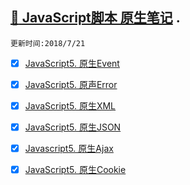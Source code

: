 [:whale2: JavaScript脚本 原生笔记](https://developer.mozilla.org/en-US/docs/Web/JavaScript) . 
-----
`更新时间:2018/7/21`
* [x] [JavaScript5. 原生Event](https://github.com/kickgod/Front-End/blob/master/Javascript/Javascript5/JavaScriptEvent.md)

* [x] [JavaScript5. 原声Error](https://github.com/kickgod/Front-End/blob/master/Javascript/Javascript5/ErrorHandling.md)

* [x] [JavaScript5. 原生XML](https://github.com/kickgod/Front-End/blob/master/Javascript/Javascript5/JavaScriptXML.md)

* [x] [JavaScript5. 原生JSON ](https://github.com/kickgod/Front-End/blob/master/Javascript/Javascript5/JavaScriptJson.md)

* [x] [Javascript5. 原生Ajax ](https://github.com/kickgod/Front-End/blob/master/Javascript/Javascript5/JavaScriptAjax.md)

* [x] [JavaScript5. 原生Cookie](https://github.com/kickgod/Front-End/blob/master/Javascript/Javascript5/JavaScriptCookie.md)
 
